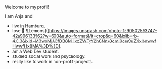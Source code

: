 Welcome to my profil!

I am Anja and
- live in Hamburg.
- love 🍋 ![Lemons]([https://images.unsplash.com/photo-1590502593747-42a996133562?w=600&auto=format&fit=crop&q=60&ixlib=rb-4.0.3&ixid=M3wxMjA3fDB8MHxzZWFyY2h8Nnx8eml0cm9uZXxlbnwwfHwwfHx8MA%3D%3D].
- am a Web Dev student.
- studied social work and psychology.
- really like to work in non-profit-projects.


